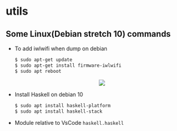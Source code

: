 # utils

## Some Linux(Debian stretch 10) commands

- To add iwlwifi when dump on debian
  ```bash
  $ sudo apt-get update
  $ sudo apt-get install firmware-iwlwifi
  $ sudo apt reboot
  ```
<div  style="text-align: center">
  <img src="https://i2.wp.com/soyprogramador.liz.mx/wp-content/uploads/2017/08/Captura-de-pantalla-de-2017-08-24-19-06-17.png">
</div>
  
- Install Haskell on debian 10
  ```bash
  $ sudo apt install haskell-platform
  $ sudo apt install haskell-stack
  ```
- Module relative to VsCode
  `haskell.haskell`
